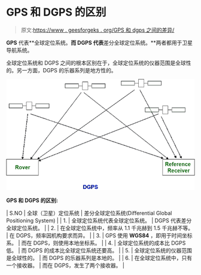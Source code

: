 # GPS 和 DGPS 的区别

> 原文:[https://www . geesforgeks . org/GPS 和 dgps 之间的差异/](https://www.geeksforgeeks.org/difference-between-gps-and-dgps/)

**GPS** 代表**全球定位系统。**而 **DGPS** 代表**差分全球定位系统。**两者都用于卫星导航系统。

全球定位系统和 DGPS 之间的根本区别在于，全球定位系统的仪器范围是全球性的。另一方面，DGPS 的乐器系列是地方性的。

![](img/81db840d5d7172529926b8d6d2a7e5a7.png)

**GPS 和 DGPS 的区别:**

| S.NO | 全球（卫星）定位系统 | 差分全球定位系统(Differential Global Positioning System) |
| 1. | 全球定位系统代表全球定位系统。 | DGPS 代表差分全球定位系统。 |
| 2. | 在全球定位系统中，频率从 1.1 千兆赫到 1.5 千兆赫不等。 | 在 DGPS，频率因机构要求而异。 |
| 3. | GPS 使用 **WGS84** ，即用于时间坐标系。 | 而在 DGPS，则使用本地坐标系。 |
| 4. | 全球定位系统的成本比 DGPS 低。 | 而 DGPS 的成本比全球定位系统还要高。 |
| 5. | 全球定位系统的仪器范围是全球性的。 | 而 DGPS 的乐器系列是本地的。 |
| 6. | 在全球定位系统中，只有一个接收器。 | 而在 DGPS，发生了两个接收器。 |